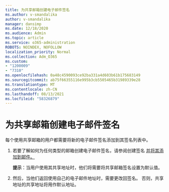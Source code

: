 ```yaml
---
title: 为共享邮箱创建电子邮件签名
ms.author: v-smandalika
author: v-smandalika
manager: dansimp
ms.date: 12/18/2020
ms.audience: Admin
ms.topic: article
ms.service: o365-administration
ROBOTS: NOINDEX, NOFOLLOW
localization_priority: Normal
ms.collection: Adm_O365
ms.custom:
- "1200009"
- "7310"
ms.openlocfilehash: 0a48c4590093ce92ba331a4d603b61b175683149
ms.sourcegitcommit: ab75f66355116e995b3cb5505465b31989339e28
ms.translationtype: MT
ms.contentlocale: zh-CN
ms.lasthandoff: 08/13/2021
ms.locfileid: "58326879"
---
```

# <a name="create-an-email-signature-for-a-shared-mailbox"></a>为共享邮箱创建电子邮件签名

每个使用共享邮箱的用户都需要将新的电子邮件签名添加到其签名列表中。

1. 若要了解如何为任何类型的邮箱创建电子邮件签名，请参阅创建签名 [并将其添加到邮件。](https://support.office.com/article/8ee5d4f4-68fd-464a-a1c1-0e1c80bb27f2)

    **提示**：当用户使用其共享地址时，他们将需要将共享邮箱签名设置为默认值。
1. 然后，当他们返回使用自己的电子邮件地址时，需要更改回签名。 否则，共享地址的共享地址将用作默认地址。